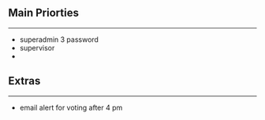 ## Main Priorties
***
* superadmin 3 password
* supervisor 
* 




## Extras
***
* email alert for voting after 4 pm
